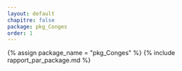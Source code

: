 ```yaml
---
layout: default
chapitre: false
package: pkg_Conges
order: 1
---
```


{% assign package_name = "pkg_Conges" %}
{% include rapport_par_package.md %}